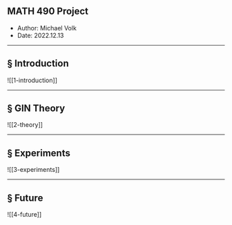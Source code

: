 ## MATH 490 Project

- Author: Michael Volk
- Date: 2022.12.13

***

## § Introduction

![[1-introduction]]

***

## § GIN Theory

![[2-theory]]

***

## § Experiments

![[3-experiments]]

***

## § Future

![[4-future]]
